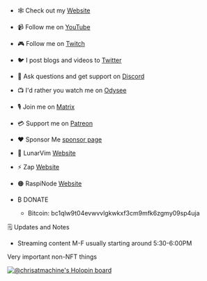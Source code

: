 - 🕸️ Check out my [Website](https://www.chrisatmachine.com/)
- 📹 Follow me on [YouTube](https://www.youtube.com/channel/UCS97tchJDq17Qms3cux8wcA)
- 🎮 Follow me on [Twitch](https://www.twitch.tv/chrisatmachine)
- 🐦 I post blogs and videos to [Twitter](https://twitter.com/chrisatmachine) 
- 🔌 Ask questions and get support on [Discord](https://discord.gg/Xb9B4Ny)
- 📺 I'd rather you watch me on [Odysee](https://odysee.com/@chrisatmachine:f)
- 🎙️ Join me on [Matrix](https://matrix.to/#/#the-machine:matrix.org)
- 💳 Support me on [Patreon](https://www.patreon.com/chrisatmachine)
- ❤️ Sponsor Me [sponsor page](https://github.com/sponsors/ChristianChiarulli)
- 🌙 LunarVim [Website](https://www.lunarvim.org)
- ⚡ Zap [Website](https://www.zapzsh.org)
- 🟠 RaspiNode [Website](https://raspinode.org)

- ₿ DONATE
  - Bitcoin: bc1qlw9t04evwvvlgkwkxf3cm9mfk6zgmy09sp4uja

🗒️ Updates and Notes

- Streaming content M-F usually starting around 5:30-6:00PM

Very important non-NFT things

[![@chrisatmachine's Holopin board](https://holopin.io/api/user/board?user=chrisatmachine)](https://holopin.io/@chrisatmachine)

